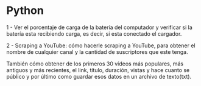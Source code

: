 # Python

1 - Ver el porcentaje de carga de la batería del computador y verificar si la batería esta recibiendo carga, es decir, si esta conectado 
el cargador.

2 - Scraping a YouTube: cómo hacerle scraping a YouTube, para obtener el nombre de cualquier canal y la cantidad de suscriptores que este tenga.

También cómo obtener de los primeros 30 vídeos más populares, más antiguos y más recientes, el link, título, duración, vistas y hace cuanto se público y por último como guardar esos datos en un archivo de texto(txt).
